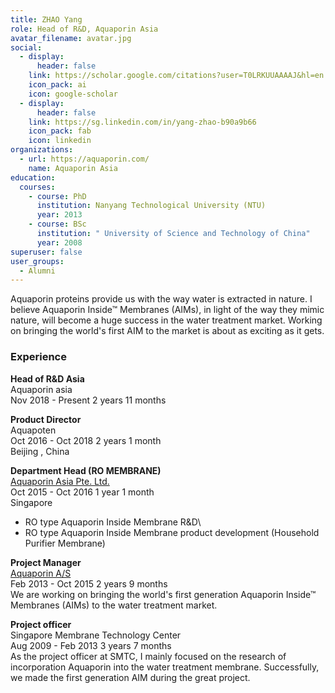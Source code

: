 ```yaml
---
title: ZHAO Yang
role: Head of R&D, Aquaporin Asia
avatar_filename: avatar.jpg
social:
  - display:
      header: false
    link: https://scholar.google.com/citations?user=T0LRKUUAAAAJ&hl=en
    icon_pack: ai
    icon: google-scholar
  - display:
      header: false
    link: https://sg.linkedin.com/in/yang-zhao-b90a9b66
    icon_pack: fab
    icon: linkedin
organizations:
  - url: https://aquaporin.com/
    name: Aquaporin Asia
education:
  courses:
    - course: PhD
      institution: Nanyang Technological University (NTU)
      year: 2013
    - course: BSc
      institution: " University of Science and Technology of China"
      year: 2008
superuser: false
user_groups:
  - Alumni
---
```

<!--StartFragment-->

Aquaporin proteins provide us with the way water is extracted in nature. I believe Aquaporin Inside™ Membranes (AIMs), in light of the way they mimic nature, will become a huge success in the water treatment market. Working on bringing the world's first AIM to the market is about as exciting as it gets.

### Experience

**Head of R&D Asia**\
Aquaporin asia\
Nov 2018 - Present 2 years 11 months

**Product Director**\
Aquapoten\
Oct 2016 - Oct 2018 2 years 1 month\
Beijing , China

**Department Head (RO MEMBRANE)**\
[Aquaporin Asia Pte. Ltd.](https://sg.linkedin.com/company/aquaporin-asia-pte-ltd-?trk=public_profile_experience-item_profile-section-card_subtitle-click)\
Oct 2015 - Oct 2016 1 year 1 month\
Singapore

* RO type Aquaporin Inside Membrane R&D\
* RO type Aquaporin Inside Membrane product development (Household Purifier Membrane)

**Project Manager**\
[Aquaporin A/S](https://sg.linkedin.com/company/aquaporin-a-s?trk=public_profile_experience-item_profile-section-card_subtitle-click)\
Feb 2013 - Oct 2015 2 years 9 months\
We are working on bringing the world's first generation Aquaporin Inside™ Membranes (AIMs) to the water treatment market.

**Project officer**\
Singapore Membrane Technology Center\
Aug 2009 - Feb 2013 3 years 7 months\
As the project officer at SMTC, I mainly focused on the research of incorporation Aquaporin into the water treatment membrane. Successfully, we made the first generation AIM during the great project.

<!--EndFragment-->
